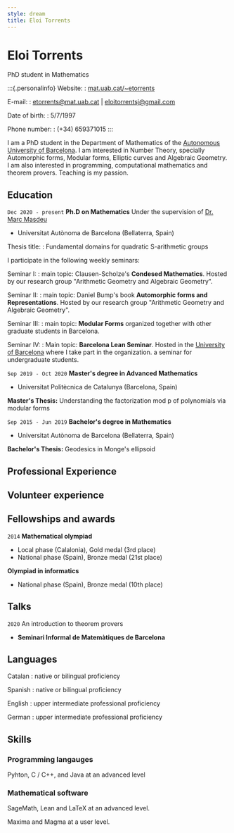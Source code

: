 ```yaml
---
style: dream
title: Eloi Torrents
---
```


# Eloi Torrents
PhD student in Mathematics

:::{.personalinfo}
Website:
: [mat.uab.cat/\~etorrents](http://mat.uab.cat/\~etorrents)

E-mail:
: [etorrents@mat.uab.cat](mailto:etorrents@mat.uab.cat) | [eloitorrentsj@gmail.com](mailto:eloitorrentsj@gmail.com)

Date of birth:
: 5/7/1997

Phone number:
: (+34) 659371015
:::

I am a PhD student in the Department of Mathematics of the [Autonomous University of Barcelona](http://www.uab.cat/). I am interested in Number Theory, specially Automorphic forms, Modular forms, Elliptic curves and Algebraic Geometry. I am also interested in programming, computational mathematics and theorem provers. Teaching is my passion.


## Education

`Dec 2020 - present`
**Ph.D on Mathematics** 
Under the supervision of [Dr. Marc Masdeu](https://mat.uab.cat/~masdeu)

- Universitat Autònoma de Barcelona (Bellaterra, Spain)

Thesis title:
: Fundamental domains for quadratic S-arithmetic groups


I participate in the following weekly seminars:

Seminar I:
: main topic: Clausen-Scholze's __Condesed Mathematics__. Hosted by our research group "Arithmetic Geometry and Algebraic Geometry".

Seminar II:
: main topic: Daniel Bump's book **Automorphic forms and Representations**. Hosted by our research group "Arithmetic Geometry and Algebraic Geometry".

Seminar III: 
: main topic: **Modular Forms**
organized together with other graduate students in Barcelona.

Seminar IV: 
: Main topic: **Barcelona Lean Seminar**. Hosted in the [University of Barcelona](http://www.uab.cat/) where
I take part in the organization. a seminar for undergraduate students.

`Sep 2019 - Oct 2020`
**Master's degree in Advanced Mathematics**

- Universitat Politècnica de Catalunya (Barcelona, Spain)

**Master's Thesis:** Understanding the factorization mod p of polynomials via modular forms

`Sep 2015 - Jun 2019`
**Bachelor's degree in Mathematics**

- Universitat Autònoma de Barcelona (Bellaterra, Spain)

**Bachelor's Thesis:** Geodesics in Monge's ellipsoid

## Professional Experience

## Volunteer experience

## Fellowships and awards

`2014` __Mathematical olympiad__

- Local phase (Calalonia), Gold medal (3rd place)
- National phase (Spain), Bronze medal (21st place)

__Olympiad in informatics__

- National phase (Spain), Bronze medal (10th place)


## Talks

`2020` An introduction to theorem provers

- __Seminari Informal de Matemàtiques de Barcelona__


## Languages
Catalan
: native or bilingual proficiency

Spanish
: native or bilingual proficiency

English
: upper intermediate professional proficiency
<!-- full professional proficiency -->

German
: upper intermediate professional proficiency

## Skills

### Programming langauges
Pyhton, C / C++, and Java at an advanced level

### Mathematical software
SageMath, Lean and LaTeX at an advanced level.

Maxima and Magma at a user level.



